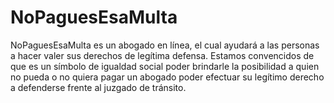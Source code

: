 # NoPaguesEsaMulta
NoPaguesEsaMulta es un abogado en línea, el cual ayudará a las personas a hacer valer sus derechos de legítima defensa. Estamos convencidos de que es un símbolo de igualdad social poder brindarle la posibilidad a quien no pueda o no quiera pagar un abogado poder efectuar su legítimo derecho a defenderse frente al juzgado de tránsito.
